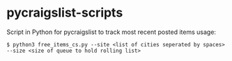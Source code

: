 # pycraigslist-scripts
Script in Python for pycraigslist to track most recent posted items
usage:


`$ python3 free_items_cs.py --site <list of cities seperated by spaces> --size <size of queue to hold rolling list>`
